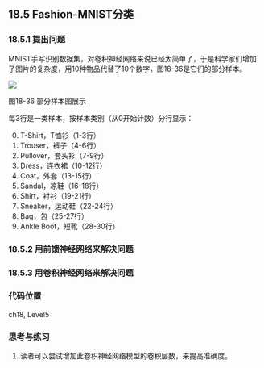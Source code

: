  <!--Copyright © Microsoft Corporation. All rights reserved.
  适用于[License](https://github.com/Microsoft/ai-edu/blob/master/LICENSE.md)版权许可-->

## 18.5 Fashion-MNIST分类

### 18.5.1 提出问题

MNIST手写识别数据集，对卷积神经网络来说已经太简单了，于是科学家们增加了图片的复杂度，用10种物品代替了10个数字，图18-36是它们的部分样本。

![](./img/18/FashionMnistSample.png)

图18-36 部分样本图展示

每3行是一类样本，按样本类别（从0开始计数）分行显示：

0. T-Shirt，T恤衫（1-3行）
1. Trouser，裤子（4-6行）
2. Pullover，套头衫（7-9行）
3. Dress，连衣裙（10-12行）
4. Coat，外套（13-15行）
5. Sandal，凉鞋（16-18行）
6. Shirt，衬衫（19-21行）
7. Sneaker，运动鞋（22-24行）
8. Bag，包（25-27行）
9. Ankle Boot，短靴（28-30行）

### 18.5.2 用前馈神经网络来解决问题


### 18.5.3 用卷积神经网络来解决问题

### 代码位置

ch18, Level5

### 思考与练习

1. 读者可以尝试增加此卷积神经网络模型的卷积层数，来提高准确度。

